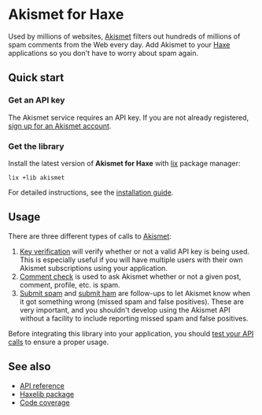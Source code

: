 # Akismet for Haxe
Used by millions of websites, [Akismet](https://akismet.com) filters out hundreds of millions of spam comments from the Web every day.
Add Akismet to your [Haxe](https://haxe.org) applications so you don't have to worry about spam again.

## Quick start

### Get an API key
The Akismet service requires an API key. If you are not already registered, [sign up for an Akismet account](https://akismet.com/developers).

### Get the library
Install the latest version of **Akismet for Haxe** with [lix](https://github.com/lix-pm/lix.client) package manager:

```shell
lix +lib akismet
```

For detailed instructions, see the [installation guide](installation.md).

## Usage
There are three different types of calls to [Akismet](https://akismet.com):

1. [Key verification](usage/verify_key.md) will verify whether or not a valid API key is being used. This is especially useful if you will have multiple users with their own Akismet subscriptions using your application.
2. [Comment check](usage/check_comment.md) is used to ask Akismet whether or not a given post, comment, profile, etc. is spam.
3. [Submit spam](usage/submit_spam.md) and [submit ham](usage/submit_ham.md) are follow-ups to let Akismet know when it got something wrong (missed spam and false positives). These are very important, and you shouldn't develop using the Akismet API without a facility to include reporting missed spam and false positives.

Before integrating this library into your application, you should [test your API calls](testing.md) to ensure a proper usage.

## See also
- [API reference](api/)
- [Haxelib package](https://lib.haxe.org/p/akismet)
- [Code coverage](https://app.codecov.io/gh/cedx/akismet.hx)
